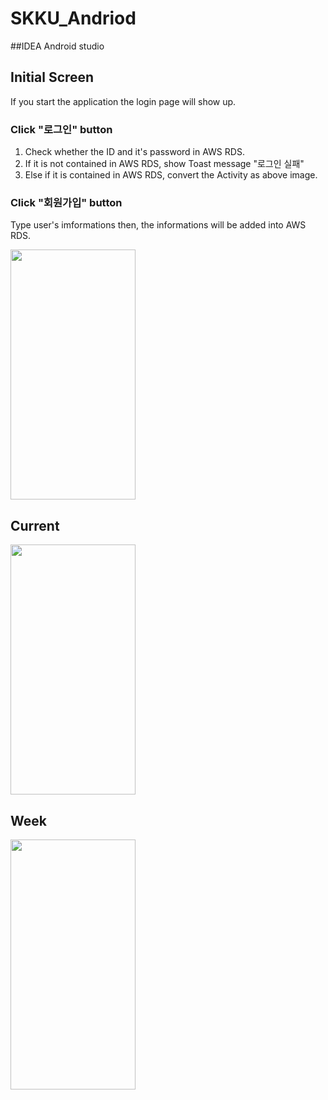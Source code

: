 # SKKU_Andriod

##IDEA
Android studio

## Initial Screen
If you start the application the login page will show up.
### Click "로그인" button 
1. Check whether the ID and it's password in AWS RDS.
2. If it is not contained in AWS RDS, show Toast message "로그인 실패"
3. Else if it is contained in AWS RDS, convert the Activity as above image.

### Click "회원가입" button
Type user's imformations then, the informations will be added into AWS RDS.

<img src= "https://user-images.githubusercontent.com/92200502/173092669-9f7e601d-ec27-4009-8836-574db8e52f66.jpg" width="200" height="400"/>

## Current
<img src= "https://user-images.githubusercontent.com/92200502/173094167-1206bad0-c7cd-494c-90a0-3e3fb1bf5904.jpg" width="200" height="400"/>

## Week
<img src= "https://user-images.githubusercontent.com/92200502/173092682-744e8603-7ddb-4040-b6d6-e673d6c00aa0.jpg" width="200" height="400"/>

